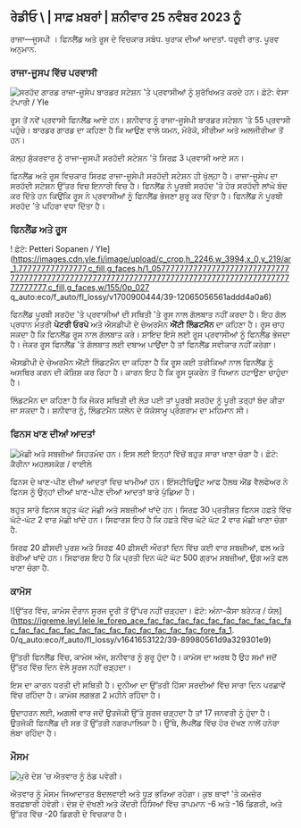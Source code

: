 ## ਰੇਡੀਓ \ | ਸਾਫ਼ ਖ਼ਬਰਾਂ \| ਸ਼ਨੀਵਾਰ 25 ਨਵੰਬਰ 2023 ਨੂੰ

ਰਾਜਾ—ਜੂਸਪੀ । ਫਿਨਲੈਂਡ ਅਤੇ ਰੂਸ ਦੇ ਵਿਚਕਾਰ ਸਬੰਧ. ਖੁਰਾਕ ਦੀਆਂ ਆਦਤਾਂ. ਧਰੁਵੀ ਰਾਤ. ਪੂਰਵ ਅਨੁਮਾਨ.

### ਰਾਜਾ-ਜੂਸਪ ਵਿੱਚ ਪਰਵਾਸੀ

![ਸਰਹੱਦ ਗਾਰਡ ਰਾਜਾ-ਜੂਸੇਪ ਬਾਰਡਰ ਸਟੇਸ਼ਨ 'ਤੇ ਪ੍ਰਵਾਸੀਆਂ ਨੂੰ ਸੁਰੱਖਿਅਤ ਕਰਦੇ ਹਨ। ਫ਼ੋਟੋ: ਵੇਸਾ ਟੋਪਾਰੀ / Yle](https://images.cdn.yle.fi/image/upload/c_crop,h_2485,w_4434,x_0,y_0/ar_1.777777777777777,c_fill,g_faces,h_6275/0p_0d.q_auto:eco/f_auto/fl_lossy/v1700923049/39-12066516562050c25bf5)

ਰੂਸ ਤੋਂ ਨਵੇਂ ਪ੍ਰਵਾਸੀ ਫਿਨਲੈਂਡ ਆਏ ਹਨ। ਸ਼ਨੀਵਾਰ ਨੂੰ ਰਾਜਾ-ਜੂਸੇਪੀ ਬਾਰਡਰ ਸਟੇਸ਼ਨ 'ਤੇ 55 ਪ੍ਰਵਾਸੀ ਪਹੁੰਚੇ। ਬਾਰਡਰ ਗਾਰਡ ਦਾ ਕਹਿਣਾ ਹੈ ਕਿ ਆਉਣ ਵਾਲੇ ਯਮਨ, ਮੋਰੋਕੋ, ਸੀਰੀਆ ਅਤੇ ਅਲਜੀਰੀਆ ਤੋਂ ਹਨ।

ਕੱਲ੍ਹ ਸ਼ੁੱਕਰਵਾਰ ਨੂੰ ਰਾਜਾ-ਜੂਸਪੀ ਸਰਹੱਦੀ ਸਟੇਸ਼ਨ 'ਤੇ ਸਿਰਫ਼ 3 ਪ੍ਰਵਾਸੀ ਆਏ ਸਨ।

ਫਿਨਲੈਂਡ ਅਤੇ ਰੂਸ ਵਿਚਕਾਰ ਸਿਰਫ਼ ਰਾਜਾ-ਜੂਸੇਪੀ ਸਰਹੱਦੀ ਸਟੇਸ਼ਨ ਹੀ ਖੁੱਲ੍ਹਾ ਹੈ। ਰਾਜਾ-ਜੂਸੇਪ ਦਾ ਸਰਹੱਦੀ ਸਟੇਸ਼ਨ ਉੱਤਰ ਵਿਚ ਇਨਾਰੀ ਵਿਚ ਹੈ। ਫਿਨਲੈਂਡ ਨੇ ਪੂਰਬੀ ਸਰਹੱਦ 'ਤੇ ਹੋਰ ਸਰਹੱਦੀ ਲਾਂਘੇ ਬੰਦ ਕਰ ਦਿੱਤੇ ਹਨ ਕਿਉਂਕਿ ਰੂਸ ਨੇ ਪ੍ਰਵਾਸੀਆਂ ਨੂੰ ਫਿਨਲੈਂਡ ਭੇਜਣਾ ਸ਼ੁਰੂ ਕਰ ਦਿੱਤਾ ਹੈ। ਫਿਨਲੈਂਡ ਨੇ ਪੂਰਬੀ ਸਰਹੱਦ 'ਤੇ ਪਹਿਰਾ ਵਧਾ ਦਿੱਤਾ ਹੈ।

### ਫਿਨਲੈਂਡ ਅਤੇ ਰੂਸ

! ਫ਼ੋਟੋ: Petteri Sopanen / Yle](https://images.cdn.yle.fi/image/upload/c_crop,h_2246,w_3994,x_0,y_219/ar_1.777777777777777,c_fill,g_faces,h/1_057777777777777777777777777777777777777777777777777777777777777777777777777777777777777777777777777,c_fill,g_faces,w/155/0p_027 q_auto:eco/f_auto/fl_lossy/v1700900444/39-12065056561addd4a0a6)

ਫਿਨਲੈਂਡ ਪੂਰਬੀ ਸਰਹੱਦ 'ਤੇ ਪ੍ਰਵਾਸੀਆਂ ਦੀ ਸਥਿਤੀ 'ਤੇ ਰੂਸ ਨਾਲ ਗੱਲਬਾਤ ਨਹੀਂ ਕਰਦਾ ਹੈ। ਇਹ ਗੱਲ ਪ੍ਰਧਾਨ ਮੰਤਰੀ **ਪੇਟਰੀ ਓਰਪੋ** ਅਤੇ ਐਸਡੀਪੀ ਦੇ ਚੇਅਰਮੈਨ **ਐਂਟੀ ਲਿੰਡਟਮੈਨ** ਦਾ ਕਹਿਣਾ ਹੈ। ਰੂਸ ਚਾਹ ਸਕਦਾ ਹੈ ਕਿ ਫਿਨਲੈਂਡ ਰੂਸ ਨਾਲ ਗੱਲਬਾਤ ਕਰੇ। ਸ਼ਾਇਦ ਇਸੇ ਲਈ ਰੂਸ ਪ੍ਰਵਾਸੀਆਂ ਨੂੰ ਫਿਨਲੈਂਡ ਭੇਜਦਾ ਹੈ। ਜੇਕਰ ਰੂਸ ਫਿਨਲੈਂਡ 'ਤੇ ਗੱਲਬਾਤ ਲਈ ਦਬਾਅ ਪਾਉਂਦਾ ਹੈ ਤਾਂ ਫਿਨਲੈਂਡ ਸਵੀਕਾਰ ਨਹੀਂ ਕਰੇਗਾ।

ਐਸਡੀਪੀ ਦੇ ਚੇਅਰਮੈਨ ਐਂਟੀ ਲਿੰਡਟਮੈਨ ਦਾ ਕਹਿਣਾ ਹੈ ਕਿ ਰੂਸ ਕਈ ਤਰੀਕਿਆਂ ਨਾਲ ਫਿਨਲੈਂਡ ਨੂੰ ਅਸਥਿਰ ਕਰਨ ਦੀ ਕੋਸ਼ਿਸ਼ ਕਰ ਰਿਹਾ ਹੈ। ਕਾਰਨ ਇਹ ਹੈ ਕਿ ਰੂਸ ਯੂਕਰੇਨ ਤੋਂ ਧਿਆਨ ਹਟਾਉਣਾ ਚਾਹੁੰਦਾ ਹੈ।

ਲਿੰਡਟਮੈਨ ਦਾ ਕਹਿਣਾ ਹੈ ਕਿ ਜੇਕਰ ਸਥਿਤੀ ਦੀ ਲੋੜ ਪਈ ਤਾਂ ਪੂਰਬੀ ਸਰਹੱਦ ਨੂੰ ਪੂਰੀ ਤਰ੍ਹਾਂ ਬੰਦ ਕੀਤਾ ਜਾ ਸਕਦਾ ਹੈ। ਸ਼ਨੀਵਾਰ ਨੂੰ, ਲਿੰਡਟਮੈਨ ਯਲੇਨ ਦੇ ਯੱਕੋਸਾਮੂ ਪ੍ਰੋਗਰਾਮ ਦਾ ਮਹਿਮਾਨ ਸੀ।

### ਫਿਨਸ ਖਾਣ ਦੀਆਂ ਆਦਤਾਂ

![ਮੱਛੀ ਅਤੇ ਸਬਜ਼ੀਆਂ ਸਿਹਤਮੰਦ ਹਨ। ਇਸ ਲਈ ਇਨ੍ਹਾਂ ਵਿੱਚੋਂ ਬਹੁਤ ਸਾਰਾ ਖਾਣਾ ਚੰਗਾ ਹੈ। ਫ਼ੋਟੋ: ਕੈਰੀਨਾ ਅਹਲਸਕੋਗ / ਵਾਈਲੇ](https://images.cdn.yle.fi/image/upload/c_crop,h_2495,w_4437,x_987,y_765/ar_1.777777777777777,c_fill,g_faces,/5_10/06p_0d0q_auto:eco/f_auto/fl_lossy/v1693405582/39-116488464ef488e5f9cd)

ਫਿਨਸ ਦੇ ਖਾਣ-ਪੀਣ ਦੀਆਂ ਆਦਤਾਂ ਵਿਚ ਖਾਮੀਆਂ ਹਨ। ਇੰਸਟੀਚਿਊਟ ਆਫ ਹੈਲਥ ਐਂਡ ਵੈਲਫੇਅਰ ਨੇ ਫਿਨਸ ਨੂੰ ਉਨ੍ਹਾਂ ਦੀਆਂ ਖਾਣ-ਪੀਣ ਦੀਆਂ ਆਦਤਾਂ ਬਾਰੇ ਪੁੱਛਿਆ ਹੈ।

ਬਹੁਤ ਸਾਰੇ ਫਿਨਸ ਬਹੁਤ ਘੱਟ ਮੱਛੀ ਅਤੇ ਸਬਜ਼ੀਆਂ ਖਾਂਦੇ ਹਨ। ਸਿਰਫ਼ 30 ਪ੍ਰਤੀਸ਼ਤ ਫਿਨਸ ਹਫ਼ਤੇ ਵਿੱਚ ਘੱਟੋ-ਘੱਟ 2 ਵਾਰ ਮੱਛੀ ਖਾਂਦੇ ਹਨ। ਸਿਫਾਰਸ਼ ਇਹ ਹੈ ਕਿ ਹਫ਼ਤੇ ਵਿੱਚ ਘੱਟੋ ਘੱਟ 2 ਵਾਰ ਮੱਛੀ ਖਾਣਾ ਚੰਗਾ ਹੈ.

ਸਿਰਫ਼ 20 ਫ਼ੀਸਦੀ ਪੁਰਸ਼ ਅਤੇ ਸਿਰਫ਼ 40 ਫ਼ੀਸਦੀ ਔਰਤਾਂ ਦਿਨ ਵਿੱਚ ਕਈ ਵਾਰ ਸਬਜ਼ੀਆਂ, ਫਲ ਅਤੇ ਬੇਰੀਆਂ ਖਾਂਦੇ ਹਨ। ਸਿਫਾਰਸ਼ ਇਹ ਹੈ ਕਿ ਪ੍ਰਤੀ ਦਿਨ ਘੱਟੋ ਘੱਟ 500 ਗ੍ਰਾਮ ਸਬਜ਼ੀਆਂ, ਉਗ ਅਤੇ ਫਲ ਖਾਣਾ ਚੰਗਾ ਹੈ.

### ਕਾਮੋਸ

![ਉੱਤਰ ਵਿੱਚ, ਕਾਮੋਸ ਦੌਰਾਨ ਸੂਰਜ ਦੂਰੀ ਤੋਂ ਉੱਪਰ ਨਹੀਂ ਚੜ੍ਹਦਾ। ਫੋਟੋ: ਅੰਨਾ-ਕੈਸਾ ਬਰੇਨਰ / ਯੇਲ] (https://igreme.leyl.lele.le_forep_ace_fac_fac_fac_fac_fac_fac_fac_fac_fac_fac_fac_fac_fac_fac_fac_fac_fac_fac_fac_fac_fac_fac_fore_fa_1. 0/q_auto:eco/f_auto/fl_lossy/v1641653122/39-89980561d9a329301e9)

ਉੱਤਰੀ ਫਿਨਲੈਂਡ ਵਿੱਚ, ਕਾਮੋਸ ਅੱਜ, ਸ਼ਨੀਵਾਰ ਨੂੰ ਸ਼ੁਰੂ ਹੁੰਦਾ ਹੈ। ਕਾਮੋਸ ਦਾ ਅਰਥ ਹੈ ਉਹ ਸਮਾਂ ਜਦੋਂ ਉੱਤਰ ਵਿੱਚ ਦਿਨ ਵੇਲੇ ਸੂਰਜ ਨਹੀਂ ਚੜ੍ਹਦਾ।

ਇਸ ਦਾ ਕਾਰਨ ਧਰਤੀ ਦੀ ਸਥਿਤੀ ਹੈ। ਦੁਨੀਆ ਦਾ ਉੱਤਰੀ ਹਿੱਸਾ ਸਰਦੀਆਂ ਵਿੱਚ ਸਾਰਾ ਦਿਨ ਪਰਛਾਵੇਂ ਵਿੱਚ ਰਹਿੰਦਾ ਹੈ। ਕਾਮੋਸ ਲਗਭਗ 2 ਮਹੀਨੇ ਰਹਿੰਦਾ ਹੈ।

ਉਦਾਹਰਨ ਲਈ, ਅਗਲੀ ਵਾਰ ਜਦੋਂ ਉਤਜੋਕੀ ਉੱਤੇ ਸੂਰਜ ਚੜ੍ਹਦਾ ਹੈ ਤਾਂ 17 ਜਨਵਰੀ ਨੂੰ ਹੁੰਦਾ ਹੈ। ਉਤਜੋਕੀ ਫਿਨਲੈਂਡ ਦੀ ਸਭ ਤੋਂ ਉੱਤਰੀ ਨਗਰਪਾਲਿਕਾ ਹੈ। ਉੱਥੇ, ਲੈਪਲੈਂਡ ਵਿੱਚ ਹੋਰ ਦੱਖਣ ਨਾਲੋਂ ਹਨੇਰਾ ਲੰਬਾ ਰਹਿੰਦਾ ਹੈ।

### ਮੌਸਮ

![ਪੂਰੇ ਦੇਸ਼ 'ਚ ਐਤਵਾਰ ਨੂੰ ਠੰਡ ਪਵੇਗੀ।](https://images.cdn.yle.fi/image/upload/c_crop,h_1080,w_1919,x_0,y_0/ar_1.777777777777777,c_fill,g_faces,h_670,h_1205/dpr_1.0/q_auto:eco/f_auto/fl_lossy/v1700928265/39-120668565621aeb49ab4)

ਐਤਵਾਰ ਨੂੰ ਮੌਸਮ ਜਿਆਦਾਤਰ ਬੱਦਲਵਾਈ ਅਤੇ ਧੂੜ ਭਰਿਆ ਰਹੇਗਾ। ਕੁਝ ਥਾਵਾਂ 'ਤੇ ਕਮਜ਼ੋਰ ਬਰਫ਼ਬਾਰੀ ਹੋਵੇਗੀ। ਦੇਸ਼ ਦੇ ਦੱਖਣੀ ਅਤੇ ਕੇਂਦਰੀ ਹਿੱਸਿਆਂ ਵਿੱਚ ਤਾਪਮਾਨ -6 ਅਤੇ -16 ਡਿਗਰੀ, ਅਤੇ ਉੱਤਰ ਵਿੱਚ -20 ਡਿਗਰੀ ਦੇ ਵਿਚਕਾਰ ਹੈ।